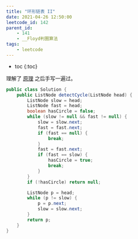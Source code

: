 ```yaml
---
title: "环形链表 II"
date: 2021-04-26 12:50:00
leetcode_id: 142
parent_id:
    - 141
    - __Floyd判圈算法
tags:
    - leetcode
---
```


* toc
{:toc}

理解了 [原理][1] 之后手写一遍过。
```java
public class Solution {
    public ListNode detectCycle(ListNode head) {
        ListNode slow = head;
        ListNode fast = head;
        boolean hasCircle = false;
        while (slow != null && fast != null) {
            slow = slow.next;
            fast = fast.next;
            if (fast == null) {
                break;
            }
            fast = fast.next;
            if (fast == slow) {
                hasCircle = true;
                break;
            }
        }
        if (!hasCircle) return null;

        ListNode p = head;
        while (p != slow) {
            p = p.next;
            slow = slow.next;
        }
        return p;
    }
}
```

[1]: https://leetcode-cn.com/problems/linked-list-cycle-ii/solution/huan-xing-lian-biao-ii-by-leetcode-solution/